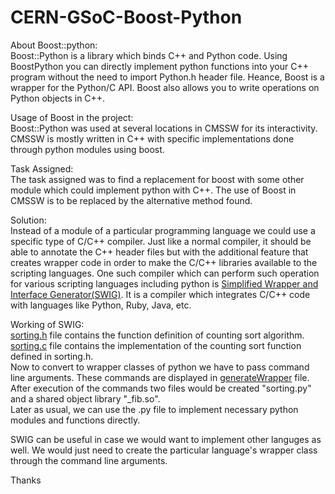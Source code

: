 # CERN-GSoC-Boost-Python

About Boost::python:  
Boost::Python is a library which binds C++ and Python code. Using BoostPython you can directly implement python functions into your C++ program without the need to import Python.h header file. Heance, Boost is a wrapper for the Python/C API. Boost also allows you to write operations on Python objects in C++.


Usage of Boost in the project:  
Boost::Python was used at several locations in CMSSW for its interactivity. CMSSW is mostly written in C++ with specific implementations done through python modules using boost.


Task Assigned:  
The task assigned was to find a replacement for boost with some other module which could implement python with C++. The use of Boost in CMSSW is to be replaced by the alternative method found.


Solution:  
Instead of a module of a particular programming language we could use a specific type of C/C++ compiler. Just like a normal compiler, it should be able to annotate the C++ header files but with the additional feature that creates wrapper code in order to make the C/C++ libraries available to the scripting languages. 
One such compiler which can perform such operation for various scripting languages including python is [Simplified Wrapper and Interface Generator(SWIG)](http://www.swig.org/). It is a compiler which integrates C/C++ code with languages like Python, Ruby, Java, etc. 


Working of SWIG:  
[sorting.h](https://github.com/KushMehta1511/CERN-GSoC-Boost-Python/blob/main/sorting.h) file contains the function definition of counting sort algorithm.  
[sorting.c](https://github.com/KushMehta1511/CERN-GSoC-Boost-Python/blob/main/sorting.c) file contains the implementation of the counting sort function defined in sorting.h.  
Now to convert to wrapper classes of python we have to pass command line arguments. These commands are displayed in [generateWrapper](https://github.com/KushMehta1511/CERN-GSoC-Boost-Python/blob/main/generateWrapper) file.  
After execution of the commands two files would be created "sorting.py" and a shared object library "_fib.so".  
Later as usual, we can use the .py file to implement necessary python modules and functions directly.  

SWIG can be useful in case we would want to implement other languges as well. We would just need to create the particular language's wrapper class through the command line arguments.

Thanks
